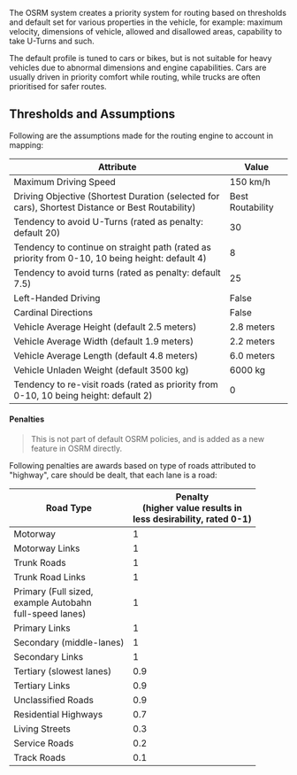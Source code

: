 The OSRM system creates a priority system for routing based on thresholds and default set for various properties in the vehicle, for example: maximum velocity, dimensions of vehicle, allowed and disallowed areas, capability to take U-Turns and such.

The default profile is tuned to cars or bikes, but is not suitable for heavy vehicles due to abnormal dimensions and engine capabilities. Cars are usually driven in priority comfort while routing, while trucks are often prioritised for safer routes.

## Thresholds and Assumptions

Following are the assumptions made for the routing engine to account in mapping:

| Attribute                                                                                        | Value            |
| ------------------------------------------------------------------------------------------------ | ---------------- |
| Maximum Driving Speed                                                                            | 150 km/h         |
| Driving Objective (Shortest Duration (selected for cars), Shortest Distance or Best Routability) | Best Routability |
| Tendency to avoid U-Turns (rated as penalty: default 20)                                         | 30               |
| Tendency to continue on straight path (rated as priority from 0-10, 10 being height: default 4)  | 8                |
| Tendency to avoid turns (rated as penalty: default 7.5)                                          | 25               |
| Left-Handed Driving                                                                              | False            |
| Cardinal Directions                                                                              | False            |
| Vehicle Average Height (default 2.5 meters)                                                      | 2.8 meters       |
| Vehicle Average Width (default 1.9 meters)                                                       | 2.2 meters       |
| Vehicle Average Length (default 4.8 meters)                                                      | 6.0 meters       |
| Vehicle Unladen Weight (default 3500 kg)                                                         | 6000 kg          |
| Tendency to re-visit roads (rated as priority from 0-10, 10 being height: default 2)             | 0                |
#### Penalties

> This is not part of default OSRM policies, and is added as a new feature in OSRM directly.

Following penalties are awards based on type of roads attributed to "highway", care should be dealt, that each lane is a road:

| Road Type                                                       | Penalty <br>(higher value results in <br>less desirability, rated 0-1) |
| --------------------------------------------------------------- | ---------------------------------------------------------------------- |
| Motorway                                                        | 1                                                                      |
| Motorway Links                                                  | 1                                                                      |
| Trunk Roads                                                     | 1                                                                      |
| Trunk Road Links                                                | 1                                                                      |
| Primary (Full sized, <br>example Autobahn <br>full-speed lanes) | 1                                                                      |
| Primary Links                                                   | 1                                                                      |
| Secondary (middle-lanes)                                        | 1                                                                      |
| Secondary Links                                                 | 1                                                                      |
| Tertiary (slowest lanes)                                        | 0.9                                                                    |
| Tertiary Links                                                  | 0.9                                                                    |
| Unclassified Roads                                              | 0.9                                                                    |
| Residential Highways                                            | 0.7                                                                    |
| Living Streets                                                  | 0.3                                                                    |
| Service Roads                                                   | 0.2                                                                    |
| Track Roads                                                     | 0.1                                                                    |

